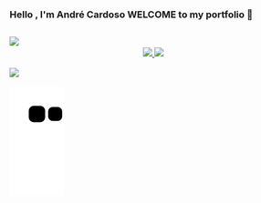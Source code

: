 ###  Hello , I'm André Cardoso WELCOME to my portfolio 👋
  ##
<img  src="https://user-images.githubusercontent.com/33385274/174922751-bb0924a6-f31f-4ce8-aeb1-e1ba6b3cf98a.png">

<div  align="center">
  <a href = "https://www.linkedin.com/in/andr%C3%A9-cardoso-718592a7/">
    <img heigth ="180em" src="https://github-readme-stats.vercel.app/api?username=andredarc&show_icons=true&theme=chartreuse-dark">
    <img height="180em" src="https://github-readme-stats.vercel.app/api/top-langs/?username=andredarc&layout=compact&langs_count=7&theme=chartreuse-dark">
</div>
  <br>
  <div>
  <a href="[https://www.linkedin.com/in/rafaella-ballerini-45875016a](https://www.linkedin.com/in/andr%C3%A9-cardoso-718592a7/)" target="_blank"><img src="https://img.shields.io/badge/-LinkedIn-%230077B5?style=for-the-badge&logo=linkedin&logoColor=white" target="_blank"></a> 
             
  </div>
  
  ![Snake animation](https://github.com/andredarc/andredarc/blob/output/github-contribution-grid-snake.svg)
 

<!--
**andredarc/andredarc** is a ✨ _special_ ✨ repository because its `README.md` (this file) appears on your GitHub profile.

Here are some ideas to get you started:

- 🔭 I’m currently working on ...
- 🌱 I’m currently learning ...
- 👯 I’m looking to collaborate on ...
- 🤔 I’m looking for help with ...
- 💬 Ask me about ...![github-contribution-grid-snake](https://user-images.githubusercontent.com/33385274/174928122-733995a9-3711-43bc-91af-53d6c6a6baae.gif)

- 📫 How to reach me: ...
- 😄 Pronouns: ...
- ⚡ Fun fact: ...
-->

